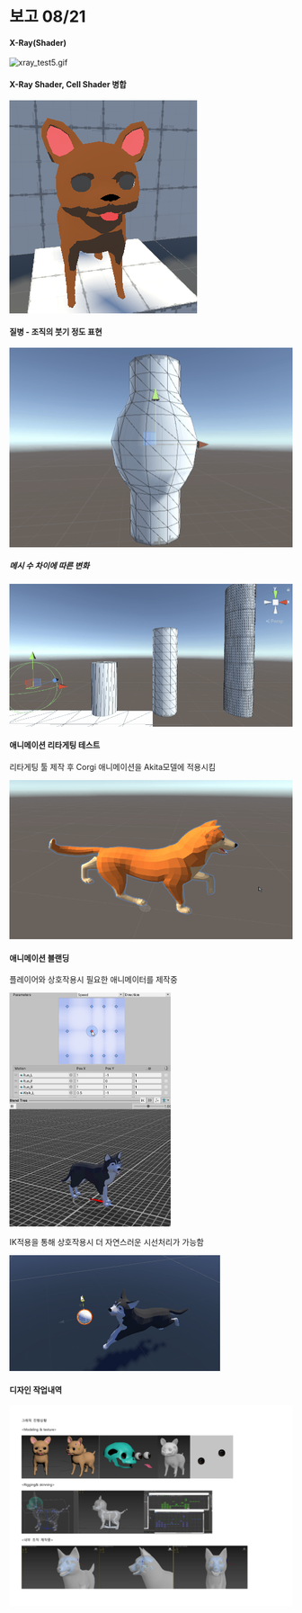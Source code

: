 # 보고 08/21

#### X-Ray(Shader)

![xray_test5.gif](https://github.com/PriuS2/PriuPersonal/blob/master/Images/xray_test5.gif?raw=true)



#### X-Ray Shader, Cell Shader 병합

![shader.png](https://github.com/PriuS2/PriuPersonal/blob/master/Images/shader.png?raw=true)



#### 질병 - 조직의 붓기 정도 표현

![dfsdf.gif](https://github.com/PriuS2/PriuPersonal/blob/master/Images/dfsdf.gif?raw=true)

##### 메시 수 차이에 따른 변화

![refgdfg.gif](https://github.com/PriuS2/PriuPersonal/blob/master/Images/refgdfg.gif?raw=true)



#### 애니메이션 리타게팅 테스트

리타게팅 툴 제작 후 Corgi 애니메이션을 Akita모델에 적용시킴 

![2020_08_16_17_16_29_642.gif](https://github.com/PriuS2/PriuPersonal/blob/master/Images/2020_08_16_17_16_29_642.gif?raw=true)

#### 애니메이션 블랜딩

플레이어와 상호작용시 필요한 애니메이터를 제작중

![녹화_2020_08_20_17_06_41_933.gif](https://github.com/PriuS2/PriuPersonal/blob/master/Images/%EB%85%B9%ED%99%94_2020_08_20_17_06_41_933.gif?raw=true)

IK적용을 통해 상호작용시 더 자연스러운 시선처리가 가능함

![녹화_2020_08_21_01_53_59_406.gif](https://github.com/PriuS2/PriuPersonal/blob/master/Images/%EB%85%B9%ED%99%94_2020_08_21_01_53_59_406.gif?raw=true)



#### 디자인 작업내역

![M2_0820발표-3.jpg](https://github.com/PriuS2/PriuPersonal/blob/master/Images/M2_0820%EB%B0%9C%ED%91%9C-3.jpg?raw=true)


